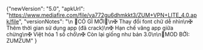 {"newVersion": "5.0",
 "apkUrl": "https://www.mediafire.com/file/va772gu6dhmkkt3/ZUM+VPN+LITE_4.0.apk/file",
 "versionNotes": "\n     🔸CÓ GÌ MỚI🔸\n✠ Thay đổi font chữ dễ nhìn\n✠ Thêm thời gian sử dụng app (đã crack)\n✠ Hạn chế văng app giữa chừng\n✠ Việt hóa 1 số chổ\n✠ Còn lại giống như bản 3.0\n\n👤MOD BỞI: ZUMZUM"
}
